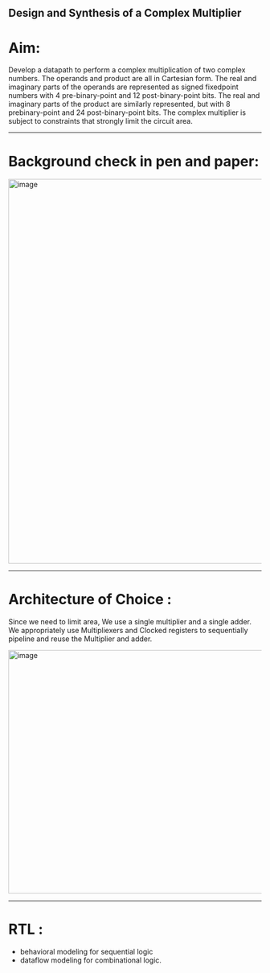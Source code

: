 ## Design and Synthesis of a Complex Multiplier

# Aim: 

Develop a datapath to perform a complex multiplication of two complex numbers. The operands and product are all in Cartesian form.
The real and imaginary parts of the operands are represented as signed fixedpoint numbers with 4 pre-binary-point and 12 post-binary-point bits. The real
and imaginary parts of the product are similarly represented, but with 8 prebinary-point and 24 post-binary-point bits. The complex multiplier is subject to
constraints that strongly limit the circuit area.

-------

# Background check in pen and paper:

<img width="872" height="766" alt="image" src="https://github.com/user-attachments/assets/8973ef38-aa7b-4acc-b2a5-573d86144df9" />

----------


# Architecture of Choice :

Since we need to limit area, We use a single multiplier and a single adder. We appropriately use Multipliexers and Clocked registers to sequentially pipeline and reuse the Multiplier and adder.


<img width="1432" height="485" alt="image" src="https://github.com/user-attachments/assets/08e11b78-e691-4572-9062-966049d2e139" />


---------

# RTL :

 - behavioral modeling for sequential logic
 - dataflow modeling for combinational logic.
